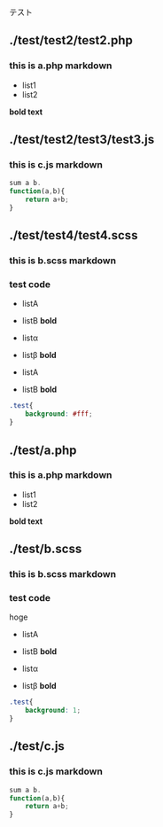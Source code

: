 テスト

<!-- mdnize[test/test2]: -->

## ./test/test2/test2.php

### this is a.php markdown
- list1
- list2

**bold text**


## ./test/test2/test3/test3.js

### this is c.js markdown
```js
sum a b.
function(a,b){
	return a+b;
}

```

<!-- :mdnize -->

<!-- mdnize[./test/test4]: -->

## ./test/test4/test4.scss

### this is b.scss markdown
### test code
- listA
- listB
**bold**

- listα
- listβ
**bold**

- listA
- listB
**bold**

```scss
.test{
	background: #fff;
}

```

<!-- :mdnize -->

<!-- mdnize: -->

## ./test/a.php

### this is a.php markdown
- list1
- list2

**bold text**


## ./test/b.scss

### this is b.scss markdown
### test code
hoge

- listA
- listB
**bold**

- listα
- listβ
**bold**

```scss
.test{
	background: 1;
}

```

## ./test/c.js

### this is c.js markdown
```js
sum a b.
function(a,b){
	return a+b;
}

```

<!-- :mdnize -->